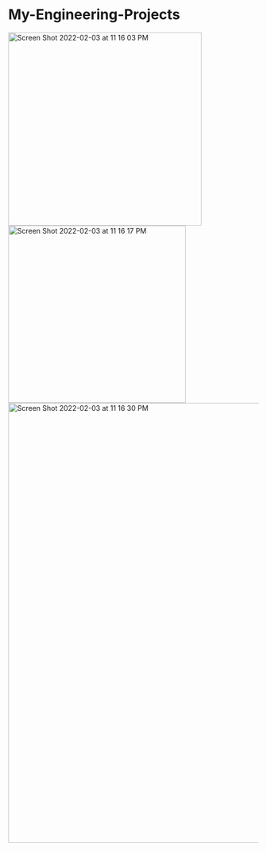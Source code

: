 # My-Engineering-Projects
<img width="389" alt="Screen Shot 2022-02-03 at 11 16 03 PM" src="https://user-images.githubusercontent.com/44248582/152481643-95786a84-1e84-4153-8a9f-26b2557ec829.png">
<img width="357" alt="Screen Shot 2022-02-03 at 11 16 17 PM" src="https://user-images.githubusercontent.com/44248582/152481646-878fdaf2-4f67-49a3-a6e1-e38b3c10df4c.png">
<img width="886" alt="Screen Shot 2022-02-03 at 11 16 30 PM" src="https://user-images.githubusercontent.com/44248582/152481648-d171188a-300a-4cef-b34b-a3d7e9a0c6b7.png">
